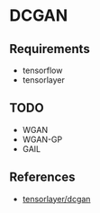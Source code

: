 # DCGAN
## Requirements

* tensorflow
* tensorlayer

## TODO
* WGAN
* WGAN-GP
* GAIL

## References
* [tensorlayer/dcgan](https://github.com/tensorlayer/dcgan)
